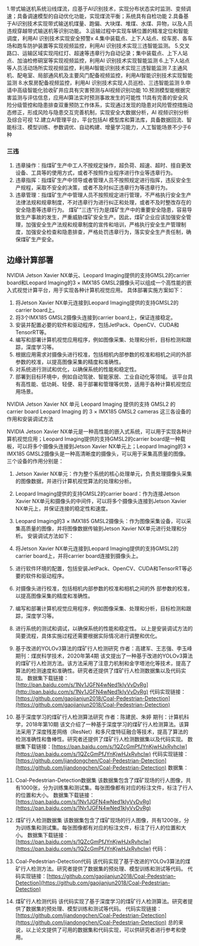 1.带式输送机系统沿线煤流，应基于AI识别技术，实现分布状态实时监测、变频调速；具备调速模型的自动优化功能，实现煤流平衡；系统具有自检功能
2.具备基于AI识别技术实现带式输送机煤量、跑偏、大块煤、堆煤、水煤、异物，以及人员违规穿越带式输送机等识别功能。
3.运输过程中实现车辆位置的精准定位和智能调度，利用AI 识别技术实现安全预警x
4.集中装载点、上下人站点、绞车房、各车场和跑车防护装置等实现视频监控，利用AI 识别技术实现三违智能监测。
5.交叉路口、运输区域实现闯红灯、超速等违章行为自动记录；集中装载点、上下人站点、加油检修硐室等实现视频监控，利用AI 识别技术实现智能监测
6.上下人站点等人员活动场所实现视频监控，利用AI智能识别技术实现三违智能监测
7.主通风机、配电室、局部通风机及主要风门配备视频监控，利用AI智能识别技术实现智能监测
8.水泵房配备视频监控，利用AI 识别技术实现人员巡检、三违智能监测
9.申请中高级智能化验收矿井应具有灾害预测与AI视频识别功能
10.预测模型能根据灾害监测与评估信息，应用AI算法实时预测事故发生的可能性
11具有完善的安全风险分级管控和隐患排查双重预防工作体系，实现通过发现的隐患对风险管控措施动态修正，形成风险与隐患交互完善机制，实现安全大数据分析，AI 视频识别分析及综合可视
12.建立AI管理平台，平台包括AI 模型库和算法库，具备数据回流、智能标注、模型训练、参数调优、自动构建、增量学习能力，人工智能场景不少于6 种 

### 三违
1.  违章操作：指煤矿生产中工人不按规定操作，超负荷、超速、超时、擅自更改设备、工具等的使用方式，或者不按照作业程序进行作业等违章行为。
2.  违章指挥：指煤矿生产中领导或者管理人员不按照规定进行指挥，违反安全生产规程，采取不安全的决策，或者不及时纠正违章行为等违章行为。
3.  违章管理：指煤矿生产中管理人员不按照规定进行管理，不严格执行安全生产法律法规和规章制度，不对违章行为进行纠正和处理，或者不及时整改存在的安全隐患等违章行为。 煤矿“三违”行为是煤矿生产中的重要安全隐患，容易导致生产事故的发生，严重威胁煤矿安全生产。因此，煤矿企业应该加强安全管理，加强安全生产法规和规章制度的宣传和培训，严格执行安全生产管理制度，加强安全检查和隐患排查，严格处罚违章行为，落实安全生产责任制，确保煤矿生产安全。

## 边缘计算部署
NVIDIA Jetson Xavier NX单元、Leopard Imaging提供的支持GMSL2的carrier board和Leopard Imaging的3 × IMX185 GMSL2摄像头可以组成一个高性能的嵌入式视觉计算平台，用于实现各种计算机视觉应用。 具体部署实施方案如下：

1.  将Jetson Xavier NX单元连接到Leopard Imaging提供的支持GMSL2的carrier board上。
2.  将3个IMX185 GMSL2摄像头连接到carrier board上，保证连接稳定。
3.  安装并配置必要的软件和驱动程序，包括JetPack、OpenCV、CUDA和TensorRT等。
4.  编写和部署计算机视觉应用程序，例如图像采集、处理和分析，目标检测和跟踪，深度学习等。
5.  根据应用需求对摄像头进行校准，包括相机内部参数的校准和相机之间的外部参数的校准，以提高图像采集的精度和准确性。
6.  对系统进行测试和优化，以确保系统的性能和稳定性。
7.  部署到目标环境中，例如自动驾驶、智能家居、工业自动化等领域。 该平台具有高性能、低功耗、轻便、易于部署和管理等优势，适用于各种计算机视觉应用场景。

NVIDIA Jetson Xavier NX 单元 Leopard Imaging 提供的支持 GMSL2 的 carrier board Leopard Imaging 的 3 × IMX185 GMSL2 cameras 这三各设备的作用和安装调试方法

NVIDIA Jetson Xavier NX单元是一种高性能的嵌入式系统，可以用于实现各种计算机视觉应用；Leopard Imaging提供的支持GMSL2的carrier board是一种载板，可以将多个摄像头连接到Jetson Xavier NX单元上；Leopard Imaging的3 × IMX185 GMSL2摄像头是一种高清晰度的摄像头，可以用于采集高质量的图像。 三个设备的作用分别是：

1.  Jetson Xavier NX单元：作为整个系统的核心处理单元，负责处理摄像头采集的图像数据，并进行计算机视觉算法的处理和分析。
2.  Leopard Imaging提供的支持GMSL2的carrier board：作为连接Jetson Xavier NX单元和摄像头的中间件，可以将多个摄像头连接到Jetson Xavier NX单元上，并保证连接的稳定性和速度。
3.  Leopard Imaging的3 × IMX185 GMSL2摄像头：作为图像采集设备，可以采集高质量的图像，并将图像数据传输到Jetson Xavier NX单元进行处理和分析。 安装调试方法如下：
4.  将Jetson Xavier NX单元连接到Leopard Imaging提供的支持GMSL2的carrier board上，并将carrier board连接到摄像头上。
5.  进行软件环境的配置，包括安装JetPack、OpenCV、CUDA和TensorRT等必要的软件和驱动程序。
6.  对摄像头进行校准，包括相机内部参数的校准和相机之间的外                                                                                                                                              部参数的校准，以提高图像采集的精度和准确性。
7.  编写和部署计算机视觉应用程序，例如图像采集、处理和分析，目标检测和跟踪，深度学习等。
8.  进行系统的测试和调试，以确保系统的性能和稳定性。 以上是安装调试方法的简要流程，具体实施过程还需要根据实际情况进行调整和优化。


1.  基于改进的YOLOv3算法的煤矿行人检测研究 作者：高建军、王志强、李玉峰 期刊：煤炭科学技术，2020年第4期 该文提出了一种基于改进的YOLOv3算法的煤矿行人检测方法。该方法采用了注意力机制和金字塔池化等技术，提高了算法的检测速度和准确性。研究者还提供了煤矿行人检测数据集以及代码实现。 数据集下载链接：[http://pan.baidu.com/s/1Nv1JGFN4wNed1kIyVvDvRg](http://pan.baidu.com/s/1Nv1JGFN4wNed1kIyVvDvRg) 代码实现链接：[https://github.com/gaojianjun2018/Coal-Pedestrian-Detection](https://github.com/gaojianjun2018/Coal-Pedestrian-Detection)
2.  基于深度学习的煤矿行人检测算法研究 作者：陈建民、朱婷 期刊：计算机科学，2018年第10期 该文介绍了一种基于深度学习的煤矿行人检测算法。该算法采用了深度残差网络（ResNet）和多尺度特征融合等技术，提高了算法的检测准确性和鲁棒性。研究者还提供了煤矿行人检测数据集以及代码实现。 数据集下载链接：[https://pan.baidu.com/s/1QZcGmPfJYnKjwHJxRyhcIw](https://pan.baidu.com/s/1QZcGmPfJYnKjwHJxRyhcIw) 代码实现链接：[https://github.com/jiandongchen/Coal-Pedestrian-Detection](https://github.com/jiandongchen/Coal-Pedestrian-Detection) 数据集：
3.  Coal-Pedestrian-Detection数据集 该数据集包含了煤矿现场的行人图像，共有1000张，分为训练集和测试集。每张图像都有对应的标注文件，标注了行人的位置和大小。 数据集下载链接：[https://pan.baidu.com/s/1Nv1JGFN4wNed1kIyVvDvRg](https://pan.baidu.com/s/1Nv1JGFN4wNed1kIyVvDvRg)
4.  煤矿行人检测数据集 该数据集包含了煤矿现场的行人图像，共有1200张，分为训练集和测试集。每张图像都有对应的标注文件，标注了行人的位置和大小。 数据集下载链接：[https://pan.baidu.com/s/1QZcGmPfJYnKjwHJxRyhcIw](https://pan.baidu.com/s/1QZcGmPfJYnKjwHJxRyhcIw) 代码：
5.  Coal-Pedestrian-Detection代码 该代码实现了基于改进的YOLOv3算法的煤矿行人检测方法。研究者提供了数据集的预处理、模型训练和测试等代码。 代码实现链接：[https://github.com/gaojianjun2018/Coal-Pedestrian-Detection](https://github.com/gaojianjun2018/Coal-Pedestrian-Detection)
6.  煤矿行人检测代码 该代码实现了基于深度学习的煤矿行人检测算法。研究者提供了数据集的预处理、模型训练和测试等代码。 代码实现链接：[https://github.com/jiandongchen/Coal-Pedestrian-Detection](https://github.com/jiandongchen/Coal-Pedestrian-Detection) 总的来说，以上论文提供了可用的数据集和代码实现，可以供研究者进行参考和使用。
